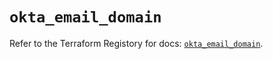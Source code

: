 # `okta_email_domain`

Refer to the Terraform Registory for docs: [`okta_email_domain`](https://registry.terraform.io/providers/okta/okta/4.6.2/docs/resources/email_domain).
